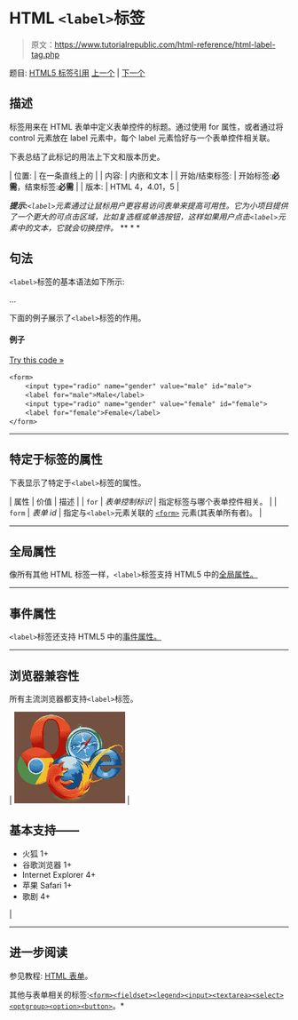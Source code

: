 # HTML `<label>`标签

> 原文：<https://www.tutorialrepublic.com/html-reference/html-label-tag.php>

题目: [HTML5 标签引用](html5-tags.php) [上一个](html5-keygen-tag.php) | [下一个](html-legend-tag.php)

## 描述

标签用来在 HTML 表单中定义表单控件的标题。通过使用 for 属性，或者通过将 control 元素放在 label 元素中，每个 label 元素恰好与一个表单控件相关联。

下表总结了此标记的用法上下文和版本历史。

| 位置: | 在一条直线上的 |
| 内容: | 内嵌和文本 |
| 开始/结束标签: | 开始标签:**必需**，结束标签:**必需** |
| 版本: | HTML 4，4.01，5 |

 ***提示:**`<label>`元素通过让鼠标用户更容易访问表单来提高可用性。它为小项目提供了一个更大的可点击区域，比如复选框或单选按钮，这样如果用户点击`<label>`元素中的文本，它就会切换控件。*  ** * *

## 句法

`<label>`标签的基本语法如下所示:

<label for="control id" > ... </label>

下面的例子展示了`<label>`标签的作用。

#### 例子

[Try this code »](../codelab.php?topic=html&file=label-tag "Try this code using online Editor")

```
<form>
    <input type="radio" name="gender" value="male" id="male">
    <label for="male">Male</label>
    <input type="radio" name="gender" value="female" id="female">
    <label for="female">Female</label>
</form>
```

* * *

## 特定于标签的属性

下表显示了特定于`<label>`标签的属性。

| 属性 | 价值 | 描述 |
| `for` | *表单控制标识* | 指定标签与哪个表单控件相关。 |
| `form` | *表单 id* | 指定与`<label>`元素关联的 [`<form>`](html-form-tag.php) 元素(其表单所有者)。 |

* * *

## 全局属性

像所有其他 HTML 标签一样，`<label>`标签支持 HTML5 中的[全局属性。](html5-global-attributes.php)

* * *

## 事件属性

`<label>`标签还支持 HTML5 中的[事件属性。](html5-event-attributes.php)

* * *

## 浏览器兼容性

所有主流浏览器都支持`<label>`标签。

| ![Browsers Icon](img/e9331123c77668c1832e541c2fca1002.png) | 

## 基本支持——

*   火狐 1+
*   谷歌浏览器 1+
*   Internet Explorer 4+
*   苹果 Safari 1+
*   歌剧 4+

 |

* * *

## 进一步阅读

参见教程: [HTML 表单](../html-tutorial/html-forms.php)。

其他与表单相关的标签:[`<form>`](html-form-tag.php)[`<fieldset>`](html-fieldset-tag.php)[`<legend>`](html-legend-tag.php)[`<input>`](html-input-tag.php)[`<textarea>`](html-textarea-tag.php)[`<select>`](html-select-tag.php)[`<optgroup>`](html-optgroup-tag.php)[`<option>`](html-option-tag.php)[`<button>`](html-button-tag.php)。*